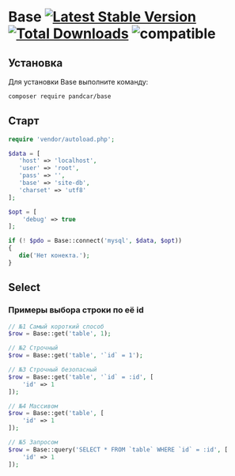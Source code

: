 # Base [![Latest Stable Version](https://poser.pugx.org/PandCar/Base/v/stable.svg)](https://packagist.org/packages/pandcar/base) [![Total Downloads](https://poser.pugx.org/PandCar/Base/downloads)](https://packagist.org/packages/pandcar/base) ![compatible](https://img.shields.io/badge/php-%3E=5.4-green.svg)

## Установка

Для установки Base выполните команду:

```sh
composer require pandcar/base
```

## Cтарт

```php
require 'vendor/autoload.php';

$data = [
   'host' => 'localhost',
   'user' => 'root',
   'pass' => '',
   'base' => 'site-db',
   'charset' => 'utf8'
];

$opt = [
	'debug' => true
];

if (! $pdo = Base::connect('mysql', $data, $opt))
{
   die('Нет конекта.');
}
```

## Select

### Примеры выбора строки по её id

```php
// №1 Самый короткий способ 
$row = Base::get('table', 1);

// №2 Строчный
$row = Base::get('table', '`id` = 1');

// №3 Строчный безопасный
$row = Base::get('table', '`id` = :id', [
	'id' => 1
]);

// №4 Массивом
$row = Base::get('table', [
	'id' => 1
]);

// №5 Запросом
$row = Base::query('SELECT * FROM `table` WHERE `id` = :id', [
	'id' => 1
]);
```